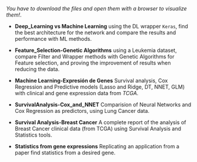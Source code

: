 
*You have to download the files and open them with a browser to visualize them!*.

- **Deep_Learning vs Machine Learning** using the DL wrapper `Keras`, find the best architecture for the network and compare the results and performance with ML methods.


- **Feature_Selection-Genetic Algorithms** using a Leukemia dataset, compare Filter and Wrapper methods with Genetic Algorithms for Feature selection, and proving the improvement of results when reducing the data.


- **Machine Learning-Expresión de Genes** Survival analysis, Cox Regression and Predictive models (Lasso and Ridge, DT, NNET, GLM) with clinical and gene expression data from *TCGA*.

- **SurvivalAnalysis-Cox_and_NNET** Comparision of Neural Networks and Cox Regression as  predictors, using Lung Cancer data. 

- **Survival Analysis-Breast Cancer** A complete report of the analysis of Breast Cancer clinical data (from TCGA) using Survival Analysis and Statistics tools.

- **Statistics from gene expressions** Replicating an application from a paper find statistics from a desired gene.


